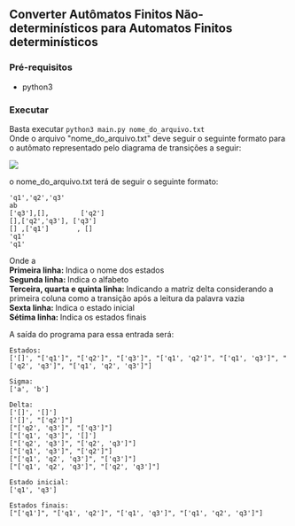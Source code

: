 ## Converter Autômatos Finitos Não-determinísticos para Automatos Finitos determinísticos

### Pré-requisitos
* python3
### Executar
Basta executar <code>python3 main.py nome_do_arquivo.txt</code><br>
Onde o arquivo "nome_do_arquivo.txt" deve seguir o seguinte formato para o autômato representado
pelo diagrama de transições a seguir:

<image src="afn.png"></image>

o nome_do_arquivo.txt terá de seguir o seguinte formato:

    'q1','q2','q3'
    ab
    ['q3'],[],        ['q2']
    [],['q2','q3'], ['q3']
    [] ,['q1']       , []
    'q1'
    'q1'
Onde a<br>
<b>Primeira linha: </b>Indica o nome dos estados<br>
<b>Segunda linha: </b>Indica o alfabeto<br>
<b>Terceira, quarta e quinta linha: </b>Indicando a matriz delta considerando a primeira coluna como a transição após a leitura da palavra vazia<br>
<b>Sexta linha: </b> Indica o estado inicial<br>
<b>Sétima linha: </b> Indica os estados finais<br>

A saída do programa para essa entrada será:


	Estados:
	['[]', "['q1']", "['q2']", "['q3']", "['q1', 'q2']", "['q1', 'q3']", "['q2', 'q3']", "['q1', 'q2', 'q3']"]

	Sigma:
	['a', 'b']

	Delta:
	['[]', '[]']
	['[]', "['q2']"]
	["['q2', 'q3']", "['q3']"]
	["['q1', 'q3']", '[]']
	["['q2', 'q3']", "['q2', 'q3']"]
	["['q1', 'q3']", "['q2']"]
	["['q1', 'q2', 'q3']", "['q3']"]
	["['q1', 'q2', 'q3']", "['q2', 'q3']"]

	Estado inicial:
	['q1', 'q3']

	Estados finais:
	["['q1']", "['q1', 'q2']", "['q1', 'q3']", "['q1', 'q2', 'q3']"]
